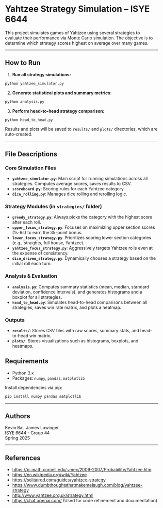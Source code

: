 # Yahtzee Strategy Simulation – ISYE 6644

This project simulates games of Yahtzee using several strategies to evaluate their performance via Monte Carlo simulation. The objective is to determine which strategy scores highest on average over many games.

---

## How to Run

1. **Run all strategy simulations:**
```bash
python yahtzee_simulator.py
```

2. **Generate statistical plots and summary metrics:**
```bash
python analysis.py
```

3. **Perform head-to-head strategy comparison:**
```bash
python head_to_head.py
```

Results and plots will be saved to `results/` and `plots/` directories, which are auto-created.

---

## File Descriptions

### Core Simulation Files
- **`yahtzee_simulator.py`**: Main script for running simulations across all strategies. Computes average scores, saves results to CSV.
- **`scoreboard.py`**: Scoring rules for each Yahtzee category.
- **`dice_rolling.py`**: Manages dice rolling and rerolling logic.

### Strategy Modules (in `strategies/` folder)
- **`greedy_strategy.py`**: Always picks the category with the highest score after each roll.
- **`upper_focus_strategy.py`**: Focuses on maximizing upper section scores (1s-6s) to earn the 35-point bonus.
- **`lower_focus_strategy.py`**: Prioritizes scoring lower section categories (e.g., straights, full house, Yahtzee).
- **`yahtzee_focus_strategy.py`**: Aggressively targets Yahtzee rolls even at the expense of consistency.
- **`dice_driven_strategy.py`**: Dynamically chooses a strategy based on the initial roll each turn.

### Analysis & Evaluation
- **`analysis.py`**: Computes summary statistics (mean, median, standard deviation, confidence intervals), and generates histograms and a boxplot for all strategies.
- **`head_to_head.py`**: Simulates head-to-head comparisons between all strategies, saves win rate matrix, and plots a heatmap.

### Outputs
- **`results/`**: Stores CSV files with raw scores, summary stats, and head-to-head win matrix.
- **`plots/`**: Stores visualizations such as histograms, boxplots, and heatmaps.


## Requirements
- Python 3.x
- Packages: `numpy`, `pandas`, `matplotlib`

Install dependencies via pip:
```bash
pip install numpy pandas matplotlib
```

---

## Authors
Kevin Bai, James Lawinger  
ISYE 6644 - Group 44  
Spring 2025

---

## References
- https://pi.math.cornell.edu/~mec/2006-2007/Probability/Yahtzee.htm
- https://en.wikipedia.org/wiki/Yahtzee
- https://solitaired.com/guides/yahtzee-strategy
- https://www.dumbthoughtsthatmakemelaugh.com/blog/yahtzee-strategy
- http://www.yahtzee.org.uk/strategy.html
- https://chat.openai.com/ (Used for code refinement and documentation)

